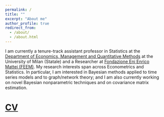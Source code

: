 ```yaml
---
permalink: /
title: ""
excerpt: "About me"
author_profile: true
redirect_from: 
  - /about/
  - /about.html
---
```



I am currently a tenure-track assistant professor in Statistics at the [Department of Economics, Management and Quantitative Methods](https://eng.demm.unimi.it/ecm/home) at the University of Milan (Statale) and a Researcher at [Fondazione Eni Enrico Mattei (FEEM)](https://www.feem.it/en/).
My research interests span across Econometrics and Statistics. In particular, I am interested in Bayesian methods applied to time series models and to graph/network theory; and I am also currently working on novel Bayesian nonparametric techniques and on covariance matrix estimation.

[CV](https://drive.google.com/file/d/1njdUMtLvIAgX09Wr9mlq4-O_kMNXIP-D/view) 
======
